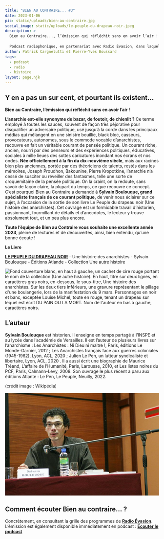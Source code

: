 ```yaml
---
title: "BIEN AU CONTRAIRE... #3"
date: 2023-01-06
pic: static/uploads/bien-au-contraire.jpg
social_image: static/uploads/le-peuple-du-drapeau-noir.jpeg
description: >-
  Bien au Contraire..., l’émission qui réfléchit sans en avoir l’air !

  Podcast radiophonique, en partenariat avec Radio Évasion, dans laquelle un livre, roman, essai, pamphlet, sert de base à l'exploration d'un sujet de société. Nourrir la réflexion et proposer des points de vue différents sont deux ambitions de ce podcast à la périodicité encore non définie.
author: Patrick Cargnelutti et Pierre-Yves Boussard
tags:
  - podcast
  - radio
  - histoire
layout: page.njk
---
```

## Y en a pas un sur cent, et pourtant ils existent...

**Bien au Contraire, l’émission qui réfléchit sans en avoir l’air !**

**L’anarchie est-elle synonyme de bazar, de foutoir, de chienlit ?** Ce terme employé à toutes les sauces, souvent de façon très péjorative pour disqualifier un adversaire politique, usé jusqu’à la corde dans les principaux médias qui mélangent en une sinistre bouillie, black bloc, casseurs, provocateurs, autonomes, sous le commode vocable d’anarchistes, recouvre en fait un véritable courant de pensée politique. Un courant riche, ancien, nourri par des penseurs et des expériences politiques, éducatives, sociales à mille lieues des sottes caricatures inondant nos écrans et nos ondes.
**Née officiellement à la fin du dix-neuvième siècle**, mais aux racines bien plus anciennes, portée par des théoriciens de talents, restés dans les mémoires, Joseph Proudhon, Bakounine, Pierre Kropotkine, l’anarchie n’a cessé de susciter ou réveiller des fantasmes, telle une sorte de croquemitaine de la pensée politique. On la craint, on la redoute, sans savoir de façon claire, la plupart du temps, ce que recouvre ce concept.
C’est pourquoi Bien au Contraire a demandé à **Sylvain Boulouque, grand spécialiste français de ce courant politique,** de venir nous éclairer sur ce sujet, à l’occasion de la sortie de son livre Le Peuple du drapeau noir (Une histoire des anarchistes). Cet ouvrage est un formidable travail d’historien, passionnant, fourmillant de détails et d’anecdotes, le lecteur y trouve absolument tout, et un peu plus encore.

**Toute l’équipe de Bien au Contraire vous souhaite une excellente année 2023**, pleine de lectures et de découvertes, ainsi, bien entendu, qu’une bonne écoute !

**Le Livre**

**[LE PEUPLE DU DRAPEAU NOIR](https://www.atlande.eu/une-autre-histoire/901-le-peuple-du-drapeau-noir-une-histoire-des-anarchistes-9782350308128.html)** - Une histoire des anarchistes - Sylvain Boulouque - Éditions Atlande - Collection Une autre histoire

![Fond couverture blanc, en haut à gauche, un cachet de cire rouge portant le nom de la collection (Une autre histoire). En haut, titre sur deux lignes, en caractères gras noirs, en-dessous, le sous-titre, Une histoire des anarchistes. Sur les deux tiers inférieurs, une gravure représentant le pillage d'une boulangerie, lors de la manifestation du 9 mars. Personnages en noir et banc, exceptée Louise Michel, toute en rouge, tenant un drapeau sur lequel est écrit DU PAIN OU LA MORT. Nom de l'auteur en bas à gauche, caractères noirs.](static/uploads/le-peuple-du-drapeau-noir.jpeg "Le Peuple du drapeau noir")

## L’auteur

**Sylvain Boulouque** est historien. Il enseigne en temps partagé à l’INSPE et au lycée dans l’académie de Versailles. Il est l’auteur de plusieurs livres sur l’anarchisme : Les Anarchistes : Ni Dieu ni maitre !, Paris, éditions Le Monde-Garnier, 2012 ; Les Anarchistes français face aux guerres coloniales (1945-1962), Lyon, ACL, 2020 ; Julien Le Pen, un lutteur syndicaliste et libertaire, Lyon, ACL, 2020 . Il a aussi écrit une biographie de Maurice Tréand, L’affaire de l’Humanité, Paris, Larousse, 2010, et Les listes noires du PCF, Paris, Calmann-Levy, 2008. Son ouvrage le plus récent a paru aux éditions Atlante : Le Pen, Le Peuple, Neuilly, 2022.

(﻿crédit image : Wikipédia)

![](static/uploads/sylvain-boulouque.jpeg "Sylvain Boulouque")

## Comment écouter Bien au contraire... ?

Concrètement, en consultant la grille des programmes de **[Radio Évasion](https://www.radioevasion.net/)**. L’émission est également disponible immédiatement en podcast : **[Écouter le podcast](https://www.radioevasion.net/2023/01/05/bien-au-contraire-3-y-en-a-pas-un-sur-cent-et-pourtant-ils-existent/)**